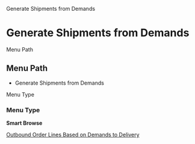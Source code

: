 
Generate Shipments from Demands
# Generate Shipments from Demands



Menu Path
## Menu Path



- Generate Shipments from Demands

Menu Type
### Menu Type

**Smart Browse**


[Outbound Order Lines Based on Demands to Delivery](../../functional-guide/smart-browse/smart-browse-outbound-order-lines-based-on-demands-to-delivery.md)
